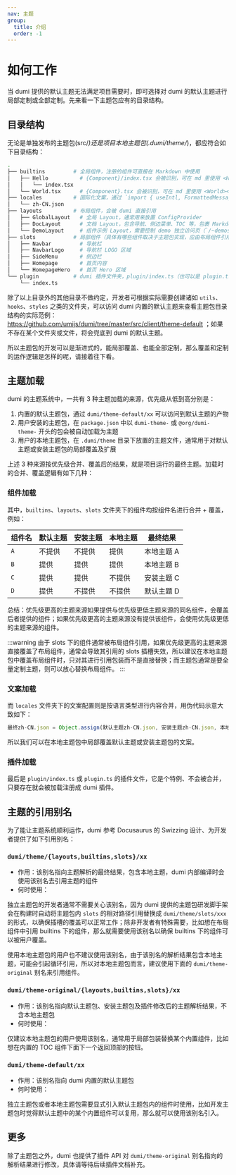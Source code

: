```yaml
---
nav: 主题
group:
  title: 介绍
  order: -1
---
```


# 如何工作

当 dumi 提供的默认主题无法满足项目需要时，即可选择对 dumi 的默认主题进行局部定制或全部定制。先来看一下主题包应有的目录结构。

## 目录结构

无论是单独发布的主题包(src/_)还是项目本地主题包(.dumi/theme/_)，都应符合如下目录结构：

```bash
.
├── builtins         # 全局组件，注册的组件可直接在 Markdown 中使用
│   ├── Hello          # {Component}/index.tsx 会被识别，可在 md 里使用 <Hello></Hello>
│   │   └── index.tsx
│   └── World.tsx      # {Component}.tsx 会被识别，可在 md 里使用 <World></World>
├── locales          # 国际化文案，通过 `import { useIntl, FormattedMessage } from 'dumi'` 来调用文案，自动根据当前的 locale 切换
│   └── zh-CN.json
├── layouts          # 布局组件，会被 dumi 直接引用
│   ├── GlobalLayout   # 全局 Layout，通常用来放置 ConfigProvider
│   ├── DocLayout      # 文档 Layout，包含导航、侧边菜单、TOC 等，包裹 Markdown 正文做渲染
│   └── DemoLayout     # 组件示例 Layout，需要控制 demo 独立访问页（`/~demos/:id`）的布局时使用
├── slots            # 局部组件（具体有哪些组件取决于主题包实现，应由布局组件引用，以下仅为举例示意）
│   ├── Navbar         # 导航栏
│   ├── NavbarLogo     # 导航栏 LOGO 区域
│   ├── SideMenu       # 侧边栏
│   ├── Homepage       # 首页内容
│   └── HomepageHero   # 首页 Hero 区域
└── plugin           # dumi 插件文件夹，plugin/index.ts（也可以是 plugin.ts）会被自动注册为插件
    └── index.ts
```

除了以上目录外的其他目录不做约定，开发者可根据实际需要创建诸如 `utils`、`hooks`、`styles` 之类的文件夹，可以访问 dumi 内置的默认主题来查看主题包目录结构的实际范例：https://github.com/umijs/dumi/tree/master/src/client/theme-default ；如果不存在某个文件夹或文件，将会兜底到 dumi 的默认主题。

所以主题包的开发可以是渐进式的，能局部覆盖、也能全部定制，那么覆盖和定制的运作逻辑是怎样的呢，请接着往下看。

## 主题加载

dumi 的主题系统中，一共有 3 种主题加载的来源，优先级从低到高分别是：

1. 内置的默认主题包，通过 `dumi/theme-default/xx` 可以访问到默认主题的产物
2. 用户安装的主题包，在 `package.json` 中以 `dumi-theme-` 或 `@org/dumi-theme-` 开头的包会被自动加载为主题
3. 用户的本地主题包，在 `.dumi/theme` 目录下放置的主题文件，通常用于对默认主题或安装主题包的局部覆盖及扩展

上述 3 种来源按优先级合并、覆盖后的结果，就是项目运行的最终主题。加载时的合并、覆盖逻辑有如下几种：

### 组件加载

其中，`builtins`、`layouts`、`slots` 文件夹下的组件均按组件名进行合并 + 覆盖，例如：

| 组件名 | 默认主题 | 安装主题 | 本地主题 | 最终结果   |
| ------ | -------- | -------- | -------- | ---------- |
| `A`    | 不提供   | 不提供   | 提供     | 本地主题 A |
| `B`    | 提供     | 提供     | 提供     | 本地主题 B |
| `C`    | 提供     | 提供     | 不提供   | 安装主题 C |
| `D`    | 提供     | 不提供   | 不提供   | 默认主题 D |

总结：优先级更高的主题来源如果提供与优先级更低主题来源的同名组件，会覆盖后者提供的组件；如果优先级更高的主题来源没有提供该组件，会使用优先级更低的主题来源的组件。

:::warning
由于 slots 下的组件通常被布局组件引用，如果优先级更高的主题来源直接覆盖了布局组件，通常会导致其引用的 slots 插槽失效，所以建议在本地主题包中覆盖布局组件时，只对其进行引用包装而不是直接替换；而主题包通常是要全量定制主题，则可以放心替换布局组件。
:::

### 文案加载

而 `locales` 文件夹下的文案配置则是按语言类型进行内容合并，用伪代码示意大致如下：

```ts
最终zh-CN.json = Object.assign(默认主题zh-CN.json, 安装主题zh-CN.json, 本地主题zh-CN.json)
```

所以我们可以在本地主题包中局部覆盖默认主题或安装主题包的文案。

### 插件加载

最后是 `plugin/index.ts` 或 `plugin.ts` 的插件文件，它是个特例、不会被合并，只要存在就会被加载注册成 dumi 插件。

## 主题的引用别名

为了能让主题系统顺利运作，dumi 参考 Docusaurus 的 Swizzing 设计、为开发者提供了如下引用别名：

### `dumi/theme/{layouts,builtins,slots}/xx`

- 作用：该别名指向主题解析的最终结果，包含本地主题，dumi 内部编译时会使用该别名去引用主题的组件
- 何时使用：

独立主题包的开发者通常不需要关心该别名，因为 dumi 提供的主题包研发脚手架会在构建时自动将主题包内 `slots` 的相对路径引用替换成 `dumi/theme/slots/xxx` 的形式，以确保插槽的覆盖可以正常工作；除非开发者有特殊需要，比如想在布局组件中引用 builtins 下的组件，那么就需要使用该别名以确保 builtins 下的组件可以被用户覆盖。

使用本地主题包的用户也不建议使用该别名，由于该别名的解析结果包含本地主题，可能会引起循环引用，所以对本地主题包而言，建议使用下面的 `dumi/theme-original` 别名来引用组件。

### `dumi/theme-original/{layouts,builtins,slots}/xx`

- 作用：该别名指向默认主题包、安装主题包及插件修改后的主题解析结果，不含本地主题包
- 何时使用：

仅建议本地主题包的用户使用该别名，通常用于局部包装替换某个内置组件，比如想在内置的 TOC 组件下面下一个返回顶部的按钮。

### `dumi/theme-default/xx`

- 作用：该别名指向 dumi 内置的默认主题包
- 何时使用：

独立主题包或者本地主题包需要显式引入默认主题包内的组件时使用，比如开发主题包时觉得默认主题中的某个内置组件可以复用，那么就可以使用该别名引入。

## 更多

除了主题包之外，dumi 也提供了插件 API 对 `dumi/theme-original` 别名指向的解析结果进行修改，具体请等待后续插件文档补充。
